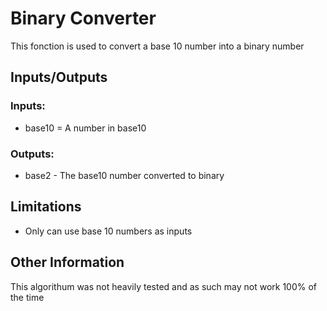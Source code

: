 # Binary Converter
This fonction is used to convert a base 10 number into a binary number
## Inputs/Outputs
### Inputs:
- base10 = A number in base10
### Outputs:
- base2 - The base10 number converted to binary
## Limitations
- Only can use base 10 numbers as inputs
## Other Information
This algorithum was not heavily tested and as such may not work 100% of the time
